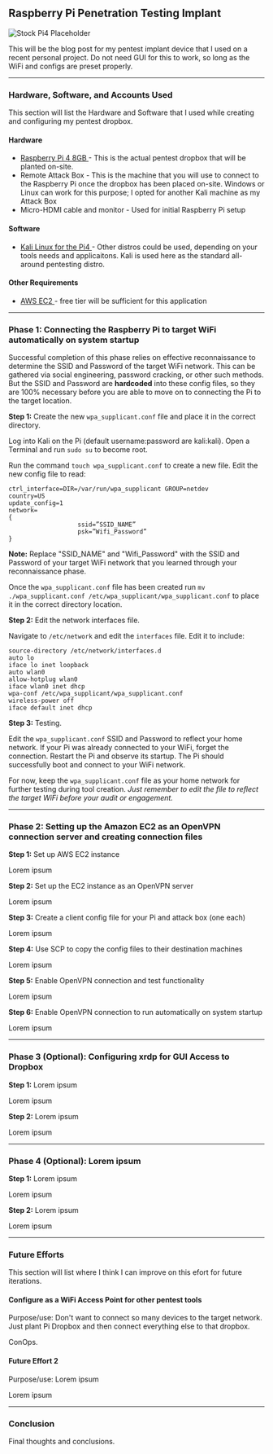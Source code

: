 ## Raspberry Pi Penetration Testing Implant

![Stock Pi4 Placeholder](https://soldered.com/productdata/2019/09/dsc01864_2.jpg)

This will be the blog post for my pentest implant device that I used on a recent personal project. Do not need GUI for this to work, so long as the WiFi and configs are preset properly.

---

### Hardware, Software, and Accounts Used

This section will list the Hardware and Software that I used while creating and configuring my pentest dropbox.

#### Hardware

* <a href="https://www.raspberrypi.com/products/raspberry-pi-4-model-b/"> Raspberry Pi 4 8GB </a> - This is the actual pentest dropbox that will be planted on-site.
* Remote Attack Box - This is the machine that you will use to connect to the Raspberry Pi once the dropbox has been placed on-site. Windows or Linux can work for this purpose; I opted for another Kali machine as my Attack Box
* Micro-HDMI cable and monitor - Used for initial Raspberry Pi setup

#### Software

* <a href="https://www.kali.org/docs/arm/raspberry-pi-4/"> Kali Linux for the Pi4 </a> - Other distros could be used, depending on your tools needs and applicaitons. Kali is used here as the standard all-around pentesting distro.

#### Other Requirements

* <a href="https://aws.amazon.com/ec2/"> AWS EC2 </a> -  free tier will be sufficient for this application

---

### **Phase 1**: Connecting the Raspberry Pi to target WiFi automatically on system startup

Successful completion of this phase relies on effective reconnaissance to determine the SSID and Password of the target WiFi network. This can be gathered via social engineering, password cracking, or other such methods. But the SSID and Password are **hardcoded** into these config files, so they are 100% necessary before you are able to move on to connecting the Pi to the target location.

**Step 1:** Create the new ```wpa_supplicant.conf``` file and place it in the correct directory.

Log into Kali on the Pi (default username:password are kali:kali). Open a Terminal and run ```sudo su``` to become root.

Run the command ```touch wpa_supplicant.conf``` to create a new file. Edit the new config file to read:

```
ctrl_interface=DIR=/var/run/wpa_supplicant GROUP=netdev
country=US
update_config=1
network=
{
                   ssid=”SSID_NAME”
                   psk=”Wifi_Password”
}
```

**Note:** Replace "SSID_NAME" and "Wifi_Password" with the SSID and Password of your target WiFi network that you learned through your reconnaissance phase.

Once the ```wpa_supplicant.conf``` file has been created run ```mv ./wpa_supplicant.conf /etc/wpa_supplicant/wpa_supplicant.conf``` to place it in the correct directory location.

**Step 2:** Edit the network interfaces file.

Navigate to ```/etc/network``` and edit the ```interfaces``` file. Edit it to include:

```
source-directory /etc/network/interfaces.d
auto lo
iface lo inet loopback
auto wlan0
allow-hotplug wlan0
iface wlan0 inet dhcp
wpa-conf /etc/wpa_supplicant/wpa_supplicant.conf
wireless-power off
iface default inet dhcp
```

**Step 3:** Testing.

Edit the ```wpa_supplicant.conf``` SSID and Password to reflect your home network. If your Pi was already connected to your WiFi, forget the connection. Restart the Pi and observe its startup. The Pi should successfully boot and connect to your WiFi network.

For now, keep the ```wpa_supplicant.conf``` file as your home network for further testing during tool creation. _Just remember to edit the file to reflect the target WiFi before your audit or engagement._

---

### **Phase 2**: Setting up the Amazon EC2 as an OpenVPN connection server and creating connection files

**Step 1:** Set up AWS EC2 instance

Lorem ipsum

**Step 2:** Set up the EC2 instance as an OpenVPN server

Lorem ipsum

**Step 3:** Create a client config file for your Pi and attack box (one each)

Lorem ipsum

**Step 4:** Use SCP to copy the config files to their destination machines

Lorem ipsum

**Step 5:** Enable OpenVPN connection and test functionality

Lorem ipsum

**Step 6:** Enable OpenVPN connection to run automatically on system startup

Lorem ipsum

---

### **Phase 3 (Optional)**: Configuring xrdp for GUI Access to Dropbox

**Step 1:** Lorem ipsum

Lorem ipsum

**Step 2:** Lorem ipsum

Lorem ipsum

---

### **Phase 4 (Optional)**: Lorem ipsum 

**Step 1:** Lorem ipsum

Lorem ipsum

**Step 2:** Lorem ipsum

Lorem ipsum

---

### **Future Efforts**

This section will list where I think I can improve on this efort for future iterations.

#### Configure as a WiFi Access Point for other pentest tools

Purpose/use: Don't want to connect so many devices to the target network. Just plant Pi Dropbox and then connect everything else to that dropbox.

ConOps.

#### Future Effort 2

Purpose/use: Lorem ipsum

Lorem ipsum

---

### **Conclusion**

Final thoughts and conclusions.
